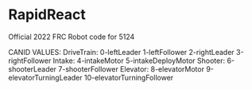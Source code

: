 # RapidReact
Official 2022 FRC Robot code for 5124

CANID VALUES:
DriveTrain:
0-leftLeader
1-leftFollower
2-rightLeader
3-rightFollower
Intake:
4-intakeMotor
5-intakeDeployMotor
Shooter:
6-shooterLeader
7-shooterFollower
Elevator:
8-elevatorMotor
9-elevatorTurningLeader
10-elevatorTurningFollower
